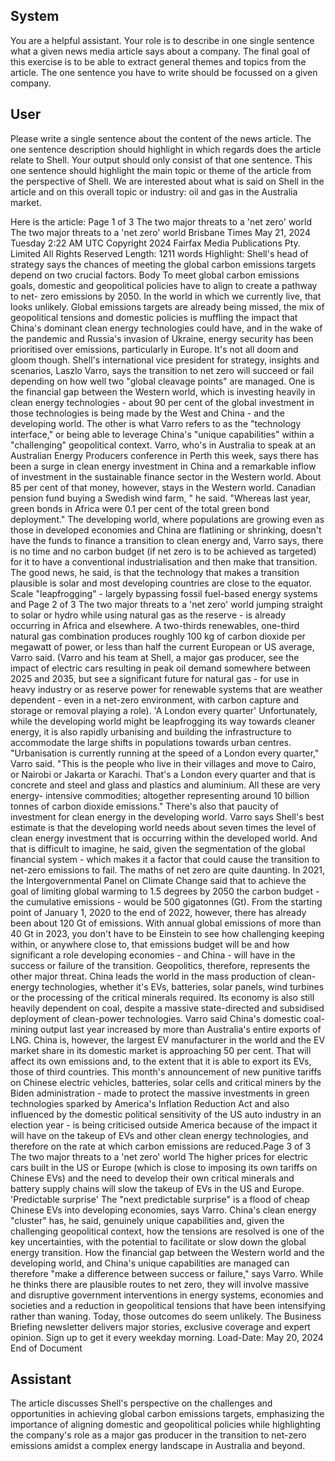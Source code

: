 ## System

You are a helpful assistant. Your role is to describe in one single sentence what a given news media article says about a company. The final goal of this exercise is to be able to extract general themes and topics from the article. The one sentence you have to write should be focussed on a given company.

## User


Please write a single sentence about the content of the news article. The one sentence description should highlight in which regards does the article relate to Shell. Your output should only consist of that one sentence.
This one sentence should highlight the main topic or theme of the article from the perspective of Shell. We are interested about what is said on Shell in the article and on this overall topic or industry: oil and gas in the Australia market.

Here is the article: Page 1 of 3
The two major threats to a 'net zero' world
The two major threats to a 'net zero' world
Brisbane Times
May 21, 2024 Tuesday 2:22 AM UTC
Copyright 2024 Fairfax Media Publications Pty. Limited All Rights Reserved
Length: 1211 words
Highlight: Shell's head of strategy says the chances of meeting the global carbon emissions targets depend on 
two crucial factors.
Body
To meet global carbon emissions goals, domestic and geopolitical policies have to align to create a pathway to net-
zero emissions by 2050. In the world in which we currently live, that looks unlikely.
Global emissions targets are already being missed, the mix of geopolitical tensions and domestic policies is muffling 
the impact that China's dominant clean energy technologies could have, and in the wake of the pandemic and 
Russia's invasion of Ukraine, energy security has been prioritised over emissions, particularly in Europe.
It's not all doom and gloom though. Shell's international vice president for strategy, insights and scenarios, Laszlo 
Varro, says the transition to net zero will succeed or fail depending on how well two "global cleavage points" are 
managed.
One is the financial gap between the Western world, which is investing heavily in clean energy technologies - about 
90 per cent of the global investment in those technologies is being made by the West and China - and the 
developing world.
The other is what Varro refers to as the "technology interface," or being able to leverage China's "unique 
capabilities" within a "challenging" geopolitical context.
Varro, who's in Australia to speak at an Australian Energy Producers conference in Perth this week, says there has 
been a surge in clean energy investment in China and a remarkable inflow of investment in the sustainable finance 
sector in the Western world. About 85 per cent of that money, however, stays in the Western world.
Canadian pension fund buying a Swedish wind farm, " he said. "Whereas last year, green bonds in Africa were 0.1 
per cent of the total green bond deployment."
The developing world, where populations are growing even as those in developed economies and China are 
flatlining or shrinking, doesn't have the funds to finance a transition to clean energy and, Varro says, there is no 
time and no carbon budget (if net zero is to be achieved as targeted) for it to have a conventional industrialisation 
and then make that transition.
The good news, he said, is that the technology that makes a transition plausible is solar and most developing 
countries are close to the equator. Scale "leapfrogging" - largely bypassing fossil fuel-based energy systems and 
Page 2 of 3
The two major threats to a 'net zero' world
jumping straight to solar or hydro while using natural gas as the reserve - is already occurring in Africa and 
elsewhere.
A two-thirds renewables, one-third natural gas combination produces roughly 100 kg of carbon dioxide per 
megawatt of power, or less than half the current European or US average, Varro said.
(Varro and his team at Shell, a major gas producer, see the impact of electric cars resulting in peak oil demand 
somewhere between 2025 and 2035, but see a significant future for natural gas - for use in heavy industry or as 
reserve power for renewable systems that are weather dependent - even in a net-zero environment, with carbon 
capture and storage or removal playing a role).
'A London every quarter'
Unfortunately, while the developing world might be leapfrogging its way towards cleaner energy, it is also rapidly 
urbanising and building the infrastructure to accommodate the large shifts in populations towards urban centres.
"Urbanisation is currently running at the speed of a London every quarter," Varro said.
"This is the people who live in their villages and move to Cairo, or Nairobi or Jakarta or Karachi. That's a London 
every quarter and that is concrete and steel and glass and plastics and aluminium. All these are very energy-
intensive commodities; altogether representing around 10 billion tonnes of carbon dioxide emissions."
There's also that paucity of investment for clean energy in the developing world. Varro says Shell's best estimate is 
that the developing world needs about seven times the level of clean energy investment that is occurring within the 
developed world.
And that is difficult to imagine, he said, given the segmentation of the global financial system - which makes it a 
factor that could cause the transition to net-zero emissions to fail.
The maths of net zero are quite daunting. In 2021, the Intergovernmental Panel on Climate Change said that to 
achieve the goal of limiting global warming to 1.5 degrees by 2050 the carbon budget - the cumulative emissions - 
would be 500 gigatonnes (Gt).
From the starting point of January 1, 2020 to the end of 2022, however, there has already been about 120 Gt of 
emissions. With annual global emissions of more than 40 Gt in 2023, you don't have to be Einstein to see how 
challenging keeping within, or anywhere close to, that emissions budget will be and how significant a role 
developing economies - and China - will have in the success or failure of the transition.
Geopolitics, therefore, represents the other major threat.
China leads the world in the mass production of clean-energy technologies, whether it's EVs, batteries, solar 
panels, wind turbines or the processing of the critical minerals required.
Its economy is also still heavily dependent on coal, despite a massive state-directed and subsidised deployment of 
clean-power technologies. Varro said China's domestic coal-mining output last year increased by more than 
Australia's entire exports of LNG.
China is, however, the largest EV manufacturer in the world and the EV market share in its domestic market is 
approaching 50 per cent. That will affect its own emissions and, to the extent that it is able to export its EVs, those 
of third countries.
This month's announcement of new punitive tariffs on Chinese electric vehicles, batteries, solar cells and critical 
miners by the Biden administration - made to protect the massive investments in green technologies sparked by 
America's Inflation Reduction Act and also influenced by the domestic political sensitivity of the US auto industry in 
an election year - is being criticised outside America because of the impact it will have on the takeup of EVs and 
other clean energy technologies, and therefore on the rate at which carbon emissions are reduced.Page 3 of 3
The two major threats to a 'net zero' world
The higher prices for electric cars built in the US or Europe (which is close to imposing its own tariffs on Chinese 
EVs) and the need to develop their own critical minerals and battery supply chains will slow the takeup of EVs in the 
US and Europe.
'Predictable surprise'
The "next predictable surprise" is a flood of cheap Chinese EVs into developing economies, says Varro.
China's clean energy "cluster" has, he said, genuinely unique capabilities and, given the challenging geopolitical 
context, how the tensions are resolved is one of the key uncertainties, with the potential to facilitate or slow down 
the global energy transition.
How the financial gap between the Western world and the developing world, and China's unique capabilities are 
managed can therefore "make a difference between success or failure," says Varro.
While he thinks there are plausible routes to net zero, they will involve massive and disruptive government 
interventions in energy systems, economies and societies and a reduction in geopolitical tensions that have been 
intensifying rather than waning.
Today, those outcomes do seem unlikely.
The Business Briefing newsletter delivers major stories, exclusive coverage and expert opinion. Sign up to 
get it every weekday morning.
Load-Date: May 20, 2024
End of Document
            

## Assistant

The article discusses Shell's perspective on the challenges and opportunities in achieving global carbon emissions targets, emphasizing the importance of aligning domestic and geopolitical policies while highlighting the company's role as a major gas producer in the transition to net-zero emissions amidst a complex energy landscape in Australia and beyond.

